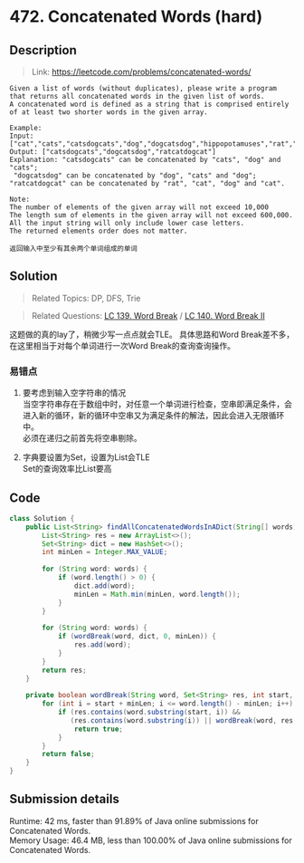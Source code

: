 # 472. Concatenated Words (hard)

## Description

> Link: https://leetcode.com/problems/concatenated-words/

```
Given a list of words (without duplicates), please write a program that returns all concatenated words in the given list of words.
A concatenated word is defined as a string that is comprised entirely of at least two shorter words in the given array.

Example:
Input: ["cat","cats","catsdogcats","dog","dogcatsdog","hippopotamuses","rat","ratcatdogcat"]
Output: ["catsdogcats","dogcatsdog","ratcatdogcat"]
Explanation: "catsdogcats" can be concatenated by "cats", "dog" and "cats"; 
 "dogcatsdog" can be concatenated by "dog", "cats" and "dog"; 
"ratcatdogcat" can be concatenated by "rat", "cat", "dog" and "cat".

Note:
The number of elements of the given array will not exceed 10,000
The length sum of elements in the given array will not exceed 600,000.
All the input string will only include lower case letters.
The returned elements order does not matter.

返回输入中至少有其余两个单词组成的单词

```


## Solution

> Related Topics: DP, DFS, Trie

> Related Questions:  [LC 139. ](https://leetcode.com/problems/word-break/)[Word Break](https://github.com/Zingg7/LeetCode/blob/master/139.%20Word%20Break.md) / [LC 140. ](https://leetcode.com/problems/word-break-ii/)[Word Break II](https://github.com/Zingg7/LeetCode/blob/master/140.%20Word%20Break%20II.md)

这题做的真的lay了，稍微少写一点点就会TLE。
具体思路和Word Break差不多，在这里相当于对每个单词进行一次Word Break的查询查询操作。


### 易错点
1. 要考虑到输入空字符串的情况<br>
当空字符串存在于数组中时，对任意一个单词进行检查，空串即满足条件，会进入新的循环，新的循环中空串又为满足条件的解法，因此会进入无限循环中。<br>
必须在递归之前首先将空串剔除。

2. 字典要设置为Set，设置为List会TLE<br>
Set的查询效率比List要高



## Code

```java
class Solution {
    public List<String> findAllConcatenatedWordsInADict(String[] words) {
        List<String> res = new ArrayList<>();
        Set<String> dict = new HashSet<>();
        int minLen = Integer.MAX_VALUE;
        
        for (String word: words) {
            if (word.length() > 0) {
                dict.add(word);
                minLen = Math.min(minLen, word.length());
            }
        }
        
        for (String word: words) {
            if (wordBreak(word, dict, 0, minLen)) {
                res.add(word);
            }
        }
        return res;
    }
    
    private boolean wordBreak(String word, Set<String> res, int start, int minLen) {
        for (int i = start + minLen; i <= word.length() - minLen; i++) {
            if (res.contains(word.substring(start, i)) && 
               (res.contains(word.substring(i)) || wordBreak(word, res, i, minLen))) {
                return true;
            }
        }
        return false;
    }
}
```


## Submission details
Runtime: 42 ms, faster than 91.89% of Java online submissions for Concatenated Words.<br>
Memory Usage: 46.4 MB, less than 100.00% of Java online submissions for Concatenated Words.
